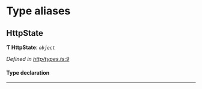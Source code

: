 

# Type aliases

<a id="httpstate"></a>

##  HttpState

**Ƭ HttpState**: *`object`*

*Defined in [http/types.ts:9](https://github.com/polkadot-js/api/blob/ead67ec/packages/rpc-provider/src/http/types.ts#L9)*

#### Type declaration

___

